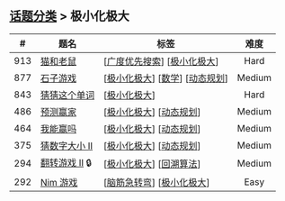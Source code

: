 <!--|This file generated by command(leetcode tag); DO NOT EDIT.            |-->
<!--+----------------------------------------------------------------------+-->
<!--|@author    openset <openset.wang@gmail.com>                           |-->
<!--|@link      https://github.com/openset                                 |-->
<!--|@home      https://github.com/tonymontaro/leetcode-hints                        |-->
<!--+----------------------------------------------------------------------+-->

## [话题分类](https://github.com/tonymontaro/leetcode-hints/blob/master/tag/README.md) > 极小化极大

| # | 题名 | 标签 | 难度 |
| :-: | - | - | :-: |
| 913 | [猫和老鼠](https://github.com/tonymontaro/leetcode-hints/tree/master/problems/cat-and-mouse) | [[广度优先搜索](https://github.com/tonymontaro/leetcode-hints/tree/master/tag/breadth-first-search/README.md)] [[极小化极大](https://github.com/tonymontaro/leetcode-hints/tree/master/tag/minimax/README.md)]  | Hard |
| 877 | [石子游戏](https://github.com/tonymontaro/leetcode-hints/tree/master/problems/stone-game) | [[极小化极大](https://github.com/tonymontaro/leetcode-hints/tree/master/tag/minimax/README.md)] [[数学](https://github.com/tonymontaro/leetcode-hints/tree/master/tag/math/README.md)] [[动态规划](https://github.com/tonymontaro/leetcode-hints/tree/master/tag/dynamic-programming/README.md)]  | Medium |
| 843 | [猜猜这个单词](https://github.com/tonymontaro/leetcode-hints/tree/master/problems/guess-the-word) | [[极小化极大](https://github.com/tonymontaro/leetcode-hints/tree/master/tag/minimax/README.md)]  | Hard |
| 486 | [预测赢家](https://github.com/tonymontaro/leetcode-hints/tree/master/problems/predict-the-winner) | [[极小化极大](https://github.com/tonymontaro/leetcode-hints/tree/master/tag/minimax/README.md)] [[动态规划](https://github.com/tonymontaro/leetcode-hints/tree/master/tag/dynamic-programming/README.md)]  | Medium |
| 464 | [我能赢吗](https://github.com/tonymontaro/leetcode-hints/tree/master/problems/can-i-win) | [[极小化极大](https://github.com/tonymontaro/leetcode-hints/tree/master/tag/minimax/README.md)] [[动态规划](https://github.com/tonymontaro/leetcode-hints/tree/master/tag/dynamic-programming/README.md)]  | Medium |
| 375 | [猜数字大小 II](https://github.com/tonymontaro/leetcode-hints/tree/master/problems/guess-number-higher-or-lower-ii) | [[极小化极大](https://github.com/tonymontaro/leetcode-hints/tree/master/tag/minimax/README.md)] [[动态规划](https://github.com/tonymontaro/leetcode-hints/tree/master/tag/dynamic-programming/README.md)]  | Medium |
| 294 | [翻转游戏 II](https://github.com/tonymontaro/leetcode-hints/tree/master/problems/flip-game-ii) 🔒 | [[极小化极大](https://github.com/tonymontaro/leetcode-hints/tree/master/tag/minimax/README.md)] [[回溯算法](https://github.com/tonymontaro/leetcode-hints/tree/master/tag/backtracking/README.md)]  | Medium |
| 292 | [Nim 游戏](https://github.com/tonymontaro/leetcode-hints/tree/master/problems/nim-game) | [[脑筋急转弯](https://github.com/tonymontaro/leetcode-hints/tree/master/tag/brainteaser/README.md)] [[极小化极大](https://github.com/tonymontaro/leetcode-hints/tree/master/tag/minimax/README.md)]  | Easy |
